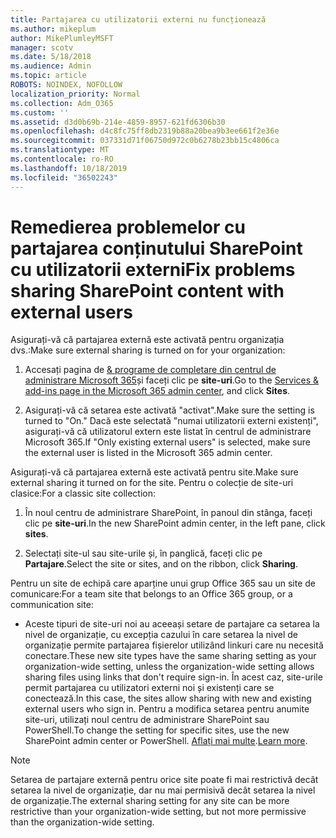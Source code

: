 ```yaml
---
title: Partajarea cu utilizatorii externi nu funcționează
ms.author: mikeplum
author: MikePlumleyMSFT
manager: scotv
ms.date: 5/18/2018
ms.audience: Admin
ms.topic: article
ROBOTS: NOINDEX, NOFOLLOW
localization_priority: Normal
ms.collection: Adm_O365
ms.custom: ''
ms.assetid: d3d0b69b-214e-4859-8957-621fd6306b30
ms.openlocfilehash: d4c8fc75ff8db2319b88a20bea9b3ee661f2e36e
ms.sourcegitcommit: 037331d71f06750d972c0b6278b23bb15c4806ca
ms.translationtype: MT
ms.contentlocale: ro-RO
ms.lasthandoff: 10/18/2019
ms.locfileid: "36502243"
---
```

# <a name="fix-problems-sharing-sharepoint-content-with-external-users"></a><span data-ttu-id="50f16-102">Remedierea problemelor cu partajarea conținutului SharePoint cu utilizatorii externi</span><span class="sxs-lookup"><span data-stu-id="50f16-102">Fix problems sharing SharePoint content with external users</span></span>

<span data-ttu-id="50f16-103">Asigurați-vă că partajarea externă este activată pentru organizația dvs.:</span><span class="sxs-lookup"><span data-stu-id="50f16-103">Make sure external sharing is turned on for your organization:</span></span>
  
1. <span data-ttu-id="50f16-104">Accesați pagina de [ &amp; programe de completare din centrul de administrare Microsoft 365](https://portal.office.com/adminportal/home#/Settings/ServicesAndAddIns)și faceți clic pe **site-uri**.</span><span class="sxs-lookup"><span data-stu-id="50f16-104">Go to the [Services &amp; add-ins page in the Microsoft 365 admin center](https://portal.office.com/adminportal/home#/Settings/ServicesAndAddIns), and click **Sites**.</span></span>
    
2. <span data-ttu-id="50f16-105">Asigurați-vă că setarea este activată "activat".</span><span class="sxs-lookup"><span data-stu-id="50f16-105">Make sure the setting is turned to "On."</span></span> <span data-ttu-id="50f16-106">Dacă este selectată "numai utilizatorii externi existenți", asigurați-vă că utilizatorul extern este listat în centrul de administrare Microsoft 365.</span><span class="sxs-lookup"><span data-stu-id="50f16-106">If "Only existing external users" is selected, make sure the external user is listed in the Microsoft 365 admin center.</span></span>
    
<span data-ttu-id="50f16-107">Asigurați-vă că partajarea externă este activată pentru site.</span><span class="sxs-lookup"><span data-stu-id="50f16-107">Make sure external sharing it turned on for the site.</span></span> <span data-ttu-id="50f16-108">Pentru o colecție de site-uri clasice:</span><span class="sxs-lookup"><span data-stu-id="50f16-108">For a classic site collection:</span></span>
  
1. <span data-ttu-id="50f16-109">În noul centru de administrare SharePoint, în panoul din stânga, faceți clic pe **site-uri**.</span><span class="sxs-lookup"><span data-stu-id="50f16-109">In the new SharePoint admin center, in the left pane, click **sites**.</span></span>
    
2. <span data-ttu-id="50f16-110">Selectați site-ul sau site-urile și, în panglică, faceți clic pe **Partajare**.</span><span class="sxs-lookup"><span data-stu-id="50f16-110">Select the site or sites, and on the ribbon, click **Sharing**.</span></span>
    
<span data-ttu-id="50f16-111">Pentru un site de echipă care aparține unui grup Office 365 sau un site de comunicare:</span><span class="sxs-lookup"><span data-stu-id="50f16-111">For a team site that belongs to an Office 365 group, or a communication site:</span></span>
  
- <span data-ttu-id="50f16-112">Aceste tipuri de site-uri noi au aceeași setare de partajare ca setarea la nivel de organizație, cu excepția cazului în care setarea la nivel de organizație permite partajarea fișierelor utilizând linkuri care nu necesită conectare.</span><span class="sxs-lookup"><span data-stu-id="50f16-112">These new site types have the same sharing setting as your organization-wide setting, unless the organization-wide setting allows sharing files using links that don't require sign-in.</span></span> <span data-ttu-id="50f16-113">În acest caz, site-urile permit partajarea cu utilizatori externi noi și existenți care se conectează.</span><span class="sxs-lookup"><span data-stu-id="50f16-113">In this case, the sites allow sharing with new and existing external users who sign in.</span></span> <span data-ttu-id="50f16-114">Pentru a modifica setarea pentru anumite site-uri, utilizați noul centru de administrare SharePoint sau PowerShell.</span><span class="sxs-lookup"><span data-stu-id="50f16-114">To change the setting for specific sites, use the new SharePoint admin center or PowerShell.</span></span> <span data-ttu-id="50f16-115">[Aflați mai multe](https://go.microsoft.com/fwlink/?linkid=871863).</span><span class="sxs-lookup"><span data-stu-id="50f16-115">[Learn more](https://go.microsoft.com/fwlink/?linkid=871863).</span></span>
    
> [!NOTE]
> <span data-ttu-id="50f16-116">Setarea de partajare externă pentru orice site poate fi mai restrictivă decât setarea la nivel de organizație, dar nu mai permisivă decât setarea la nivel de organizație.</span><span class="sxs-lookup"><span data-stu-id="50f16-116">The external sharing setting for any site can be more restrictive than your organization-wide setting, but not more permissive than the organization-wide setting.</span></span> 
  

